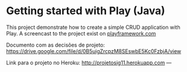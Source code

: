 # Getting started with Play (Java)

This project demonstrate how to create a simple CRUD application with Play. A screencast to the project exist on [playframework.com](http://playframework.com)

Documento com as decisões de projeto:
https://drive.google.com/file/d/0B5uigZrcpzM8SEswbE5Kc0FzbjA/view

Link para o projeto no Heroku:
http://projetosig11.herokuapp.com —
